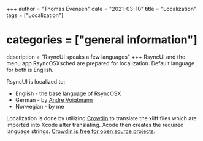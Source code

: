 +++
author = "Thomas Evensen"
date = "2021-03-10"
title =  "Localization"
tags = ["Localization"]
# categories = ["general information"]
description = "RsyncUI speaks a few languages"
+++
RsyncUI and the menu app RsyncOSXsched are prepared for localization. Default language for both is English.

RsyncUI is localized to:

- English - the base language of RsyncOSX
- German - by [Andre Voigtmann](https://github.com/andre68723)
- Norwegian - by me

Localization is done by utilizing [Crowdin](https://rsyncosx.crowdin.com/u/projects/30) to translate the xliff files which are imported into Xcode after translating. Xcode then creates the required language strings. [Crowdin is free for open source projects](https://crowdin.com/page/open-source-project-setup-request).
